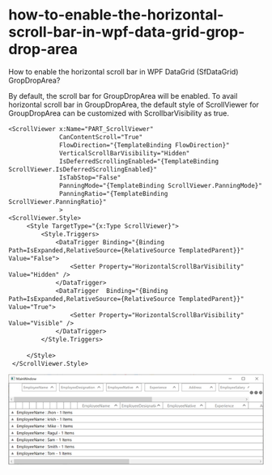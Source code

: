 # how-to-enable-the-horizontal-scroll-bar-in-wpf-data-grid-grop-drop-area
How to enable the horizontal scroll bar in WPF DataGrid (SfDataGrid) GropDropArea?

By default, the scroll bar for GroupDropArea will be enabled. To avail horizontal scroll bar in GroupDropArea, the default style of ScrollViewer for GroupDropArea can be customized with ScrollbarVisibility as true.

```xaml
<ScrollViewer x:Name="PART_ScrollViewer"
              CanContentScroll="True" 
              FlowDirection="{TemplateBinding FlowDirection}"
              VerticalScrollBarVisibility="Hidden"
              IsDeferredScrollingEnabled="{TemplateBinding ScrollViewer.IsDeferredScrollingEnabled}"
              IsTabStop="False"                                          
              PanningMode="{TemplateBinding ScrollViewer.PanningMode}"
              PanningRatio="{TemplateBinding ScrollViewer.PanningRatio}"
              >
<ScrollViewer.Style>
     <Style TargetType="{x:Type ScrollViewer}">
         <Style.Triggers>
             <DataTrigger Binding="{Binding Path=IsExpanded,RelativeSource={RelativeSource TemplatedParent}}"  Value="False">
                 <Setter Property="HorizontalScrollBarVisibility" Value="Hidden" />
             </DataTrigger>
             <DataTrigger  Binding="{Binding Path=IsExpanded,RelativeSource={RelativeSource TemplatedParent}}"  Value="True">
                 <Setter Property="HorizontalScrollBarVisibility" Value="Visible" />
             </DataTrigger>
         </Style.Triggers>

     </Style>
 </ScrollViewer.Style>
```

![GroupDropArea](GroupDropArea.png)

